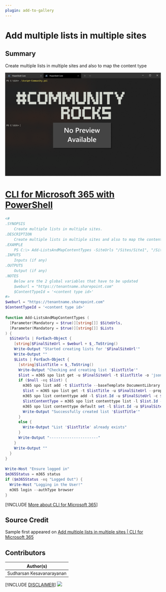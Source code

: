 ```yaml
---
plugin: add-to-gallery
---
```


# Add multiple lists in multiple sites

## Summary

Create multiple lists in multiple sites and also to map the content type

![Example Screenshot](assets/example.png)
 
# [CLI for Microsoft 365 with PowerShell](#tab/cli-m365-ps)
```powershell
<#
.SYNOPSIS
    Create multiple lists in multiple sites.
.DESCRIPTION
    Create multiple lists in multiple sites and also to map the content type.
.EXAMPLE
    PS C:\> Add-ListsAndMapContentTypes -SiteUrls "/Sites/Site1", "/Sites/Site2" -Lists "List1", "List2"
.INPUTS
    Inputs (if any)
.OUTPUTS
    Output (if any)
.NOTES
    Below are the 2 global variables that have to be updated
    $weburl = "https://tenantname.sharepoint.com"
    $ContentTypeId = '<content type id>'
#>
$weburl = "https://tenantname.sharepoint.com"
$ContentTypeId = '<content type id>'

function Add-ListsAndMapContentTypes (
  [Parameter(Mandatory = $true)][string[]] $SiteUrls,
  [Parameter(Mandatory = $true)][string[]] $Lists 
) {
  $SiteUrls | ForEach-Object {
    [string]$FinalSiteUrl = $weburl + $_.ToString()
    Write-Output "Started creating lists for '$FinalSiteUrl'"
    Write-Output ""
    $Lists | ForEach-Object {
      [string]$listTitle = $_.ToString()
      Write-Output "Checking and creating list '$listTitle'"
      $list = m365 spo list get -u $FinalSiteUrl -t $listTitle -o 'json' | ConvertFrom-Json
      if ($null -eq $list) {
        m365 spo list add -t $listTitle --baseTemplate DocumentLibrary -u $FinalSiteUrl --contentTypesEnabled true --enableVersioning true --listExperienceOptions 1 --onQuickLaunch false 
        $list = m365 spo list get -t $listTitle -u $FinalSiteUrl --properties "Title,Id" --output 'json' | ConvertFrom-Json
        m365 spo list contenttype add -l $list.Id -u $FinalSiteUrl -c $ContentTypeId --output 'json' | ConvertFrom-Json
        $listContentType = m365 spo list contenttype list -l $list.Id -u $FinalSiteUrl --output 'json' | ConvertFrom-Json
        m365 spo list contenttype default set -l $list.Id -u $FinalSiteUrl -c $listContentType.StringId[2] --output 'json' | ConvertFrom-Json
        Write-Output "Successfully created list '$listTitle'"
      }
      else {
        Write-Output "List '$listTitle' already exists"
      }
      Write-Output "----------------------"
    }
    Write-Output ""
  }
}

Write-Host "Ensure logged in"
$m365Status = m365 status
if ($m365Status -eq "Logged Out") {
  Write-Host "Logging in the User!"
  m365 login --authType browser
}
```
[!INCLUDE [More about CLI for Microsoft 365](../../docfx/includes/MORE-CLIM365.md)]


## Source Credit

Sample first appeared on [Add multiple lists in multiple sites | CLI for Microsoft 365](https://pnp.github.io/cli-microsoft365/sample-scripts/spo/add-multiple-lists-in-multiple-sites/)

## Contributors

| Author(s) |
|-----------|
| Sudharsan Kesavanarayanan |


[!INCLUDE [DISCLAIMER](../../docfx/includes/DISCLAIMER.md)]
<img src="https://telemetry.sharepointpnp.com/script-samples/scripts/spo-add-multiple-lists-in-multiple-sites" aria-hidden="true" />